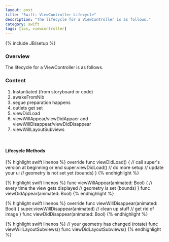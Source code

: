 ```yaml
---
layout: post
title: "Swift: ViewController Lifecycle"
description: "The lifecycle for a ViewController is as follows."
category: swift
tags: [ios, viewcontroller]
---
```

{% include JB/setup %}

<!-- Overview -->
<h3>Overview</h3>

The lifecycle for a ViewController is as follows.

<!-- Content -->
<h3>Content</h3>

1. Instantiated (from storyboard or code)
2. awakeFromNib
3. segue preparation happens
4. outlets get set
5. viewDidLoad
6. viewWillAppear/viewDidAppaer and viewWillDisappear/viewDidDisappear
7. viewWillLayoutSubviews


<!-- Lifecycle Methods -->
<br />
<h4>Lifecycle Methods</h4>

<!-- Code _______________________________________-->
{% highlight swift linenos %}
override func viewDidLoad() {
    // call super's version at beginning or end
    super.viewDidLoad()
    // do more setup
    // update your ui
    // geometry is not set yet (bounds)
}
{% endhighlight %}
<!-- /Code ^^^^^^^^^^^^^^^^^^^^^^^^^^^^^^^^^^^^^^-->


<!-- Code _______________________________________-->
{% highlight swift linenos %}
func viewWillAppear(animated: Bool) {
    // every time the view gets displayed
    // geometry is set (bounds)
}
func viewDidAppear(animated: Bool)
{% endhighlight %}
<!-- /Code ^^^^^^^^^^^^^^^^^^^^^^^^^^^^^^^^^^^^^^-->


<!-- Code _______________________________________-->
{% highlight swift linenos %}
override func viewWillDisappear(animated: Bool) {
    super.viewWillDisappear(animated)
    // clean up stuff
    // get rid of image
}
func viewDidDisappear(animated: Bool)
{% endhighlight %}
<!-- /Code ^^^^^^^^^^^^^^^^^^^^^^^^^^^^^^^^^^^^^^-->


<!-- Code _______________________________________-->
{% highlight swift linenos %}
// your geometry has changed (rotate)
func viewWillLayoutSubviews()
func viewDidLayoutSubviews()
{% endhighlight %}
<!-- /Code ^^^^^^^^^^^^^^^^^^^^^^^^^^^^^^^^^^^^^^-->